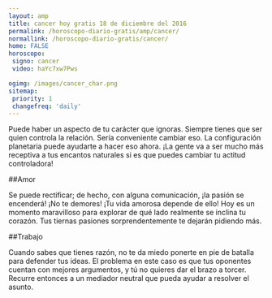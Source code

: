 ```yaml
---
layout: amp
title: cancer hoy gratis 18 de diciembre del 2016 
permalink: /horoscopo-diario-gratis/amp/cancer/
normallink: /horoscopo-diario-gratis/cancer/
home: FALSE
horoscopo:
 signo: cancer
 video: haYc7xw7Pws

ogimg: /images/cancer_char.png
sitemap:
 priority: 1
 changefreq: 'daily'
---
```



Puede haber un aspecto de tu carácter que ignoras. Siempre tienes que ser quien controla la relación. Sería conveniente cambiar eso. La configuración planetaria puede ayudarte a hacer eso ahora. ¡La gente va a ser mucho más receptiva a tus encantos naturales si es que puedes cambiar tu actitud controladora!

##Amor

Se puede rectificar; de hecho, con alguna comunicación, ¡la pasión se encenderá! ¡No te demores! ¡Tu vida amorosa depende de ello! Hoy es un momento maravilloso para explorar de qué lado realmente se inclina tu corazón. Tus tiernas pasiones sorprendentemente te dejarán pidiendo más.

##Trabajo

Cuando sabes que tienes razón, no te da miedo ponerte en pie de batalla para defender tus ideas. El problema en este caso es que tus oponentes cuentan con mejores argumentos, y tú no quieres dar el brazo a torcer. Recurre entonces a un mediador neutral que pueda ayudar a resolver el asunto.